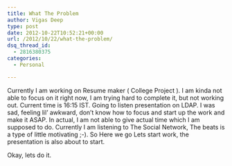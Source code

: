 ```yaml
---
title: What The Problem
author: Vigas Deep
type: post
date: 2012-10-22T10:52:21+00:00
url: /2012/10/22/what-the-problem/
dsq_thread_id:
  - 2816380375
categories:
  - Personal

---
```

Currently I am working on Resume maker ( College Project ). I am kinda not able to focus on it right now, I am trying hard to complete it, but not working out. Current time is 16:15 IST. Going to listen presentation on LDAP. I was sad, feeling lil&#8217; awkward, don&#8217;t know how to focus and start up the work and make it ASAP. In actual, I am not able to give actual time which I am supposed to do. Currently I am listening to The Social Network, The beats is a type of little motivating ;-). So Here we go Lets start work, the presentation is also about to start.

Okay, lets do it.